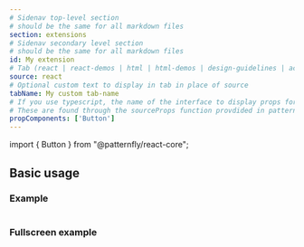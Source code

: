 ```yaml
---
# Sidenav top-level section
# should be the same for all markdown files
section: extensions
# Sidenav secondary level section
# should be the same for all markdown files
id: My extension
# Tab (react | react-demos | html | html-demos | design-guidelines | accessibility)
source: react
# Optional custom text to display in tab in place of source
tabName: My custom tab-name
# If you use typescript, the name of the interface to display props for
# These are found through the sourceProps function provdided in patternfly-docs.source.js
propComponents: ['Button']
---
```


import { Button } from "@patternfly/react-core";

## Basic usage

### Example
```js file="./Basic.jsx"
```

### Fullscreen example
```js file="./Basic.jsx" isFullscreen
```

